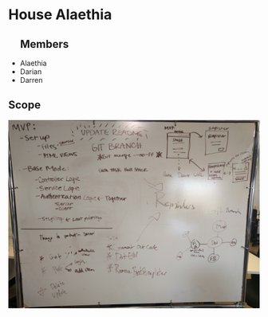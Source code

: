 <h1>House Alaethia</h1>
<ul>
    <h2>Members</h2>
    <li>Alaethia</li>
    <li>Darian</li>
    <li>Darren</li>
</ul>

## Scope
<img src="/images/whiteboard.jpg">
